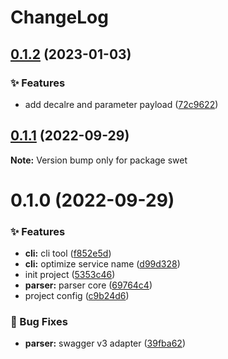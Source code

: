 # ChangeLog 

## [0.1.2](https://github.com/kcfe/swet/compare/v0.1.1...v0.1.2) (2023-01-03)


### ✨ Features

* add decalre and parameter payload ([72c9622](https://github.com/kcfe/swet/commit/72c96227ad6948d20cbe419c83eac7c76c41398f))



 

## [0.1.1](https://github.com/kcfe/swet/compare/v0.1.0...v0.1.1) (2022-09-29)

**Note:** Version bump only for package swet 

# 0.1.0 (2022-09-29)


### ✨ Features

* **cli:** cli tool ([f852e5d](https://github.com/kcfe/swet/commit/f852e5d18477ee584a3b80c6d96f25943b57ea5e))
* **cli:** optimize service name ([d99d328](https://github.com/kcfe/swet/commit/d99d328946c9bd4a0860008207c4dd7b7e513fb0))
* init project ([5353c46](https://github.com/kcfe/swet/commit/5353c467ffcb011de7843fd28f7e2b566bcf4df6))
* **parser:** parser core ([69764c4](https://github.com/kcfe/swet/commit/69764c4f65283e62feb41100866ec7a45e02496a))
* project config ([c9b24d6](https://github.com/kcfe/swet/commit/c9b24d6e1ecc14461ff97c3870296d2564b5c605))


### 🐛 Bug Fixes

* **parser:** swagger v3 adapter ([39fba62](https://github.com/kcfe/swet/commit/39fba62cdc161f586a916c492e9ea728127041ff))